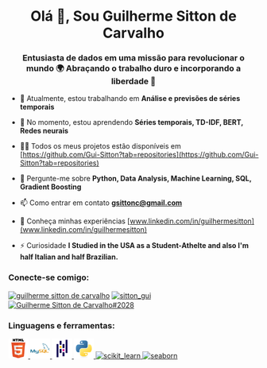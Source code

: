 <h1 align="center"> Olá 👋, Sou Guilherme Sitton de Carvalho</h1>
<h3 align="center">Entusiasta de dados em uma missão para revolucionar o mundo 🌍 Abraçando o trabalho duro e incorporando a liberdade 🚀</h3>



- 🔭 Atualmente, estou trabalhando em **Análise e previsões de séries temporais**

- 🌱 No momento, estou aprendendo **Séries temporais, TD-IDF, BERT, Redes neurais**

- 👨‍💻 Todos os meus projetos estão disponíveis em [https://github.com/Gui-Sitton?tab=repositories](https://github.com/Gui-Sitton?tab=repositories)

- 💬 Pergunte-me sobre **Python, Data Analysis, Machine Learning, SQL, Gradient Boosting**

- 📫 Como entrar em contato **gsittonc@gmail.com**

- 📄 Conheça minhas experiências [www.linkedin.com/in/guilhermesitton](www.linkedin.com/in/guilhermesitton)

- ⚡ Curiosidade **I Studied in the USA as a Student-Athelte and also I'm half Italian and half Brazilian.**



<h3 align="left">Conecte-se comigo:</h3>
<p align="left">
<a href="https://linkedin.com/in/guilherme sitton de carvalho" target="blank"><img align="center" src="https://raw.githubusercontent.com/rahuldkjain/github-profile-readme-generator/master/src/images/icons/Social/linked-in-alt.svg" alt="guilherme sitton de carvalho" height="30" width="40" /></a>
<a href="https://instagram.com/sitton_gui" target="blank"><img align="center" src="https://raw.githubusercontent.com/rahuldkjain/github-profile-readme-generator/master/src/images/icons/Social/instagram.svg" alt="sitton_gui" height="30" width="40" /></a>
<a href="https://discord.gg/Guilherme Sitton de Carvalho#2028" target="blank"><img align="center" src="https://raw.githubusercontent.com/rahuldkjain/github-profile-readme-generator/master/src/images/icons/Social/discord.svg" alt="Guilherme Sitton de Carvalho#2028" height="30" width="40" /></a>
</p>

<h3 align="left">Linguagens e ferramentas:</h3>
<p align="left"> <a href="https://www.w3.org/html/" target="_blank" rel="noreferrer"> <img src="https://raw.githubusercontent.com/devicons/devicon/master/icons/html5/html5-original-wordmark.svg" alt="html5" width="40" height="40"/> </a> <a href="https://www.mysql.com/" target="_blank" rel="noreferrer"> <img src="https://raw.githubusercontent.com/devicons/devicon/master/icons/mysql/mysql-original-wordmark.svg" alt="mysql" width="40" height="40"/> </a> <a href="https://pandas.pydata.org/" target="_blank" rel="noreferrer"> <img src="https://raw.githubusercontent.com/devicons/devicon/2ae2a900d2f041da66e950e4d48052658d850630/icons/pandas/pandas-original.svg" alt="pandas" width="40" height="40"/> </a> <a href="https://www.python.org" target="_blank" rel="noreferrer"> <img src="https://raw.githubusercontent.com/devicons/devicon/master/icons/python/python-original.svg" alt="python" width="40" height="40"/> </a> <a href="https://scikit-learn.org/" target="_blank" rel="noreferrer"> <img src="https://upload.wikimedia.org/wikipedia/commons/0/05/Scikit_learn_logo_small.svg" alt="scikit_learn" width="40" height="40"/> </a> <a href="https://seaborn.pydata.org/" target="_blank" rel="noreferrer"> <img src="https://seaborn.pydata.org/_images/logo-mark-lightbg.svg" alt="seaborn" width="40" height="40"/> </a> </p>




